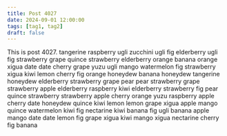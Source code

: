 ```yaml
---
title: Post 4027
date: 2024-09-01 12:00:00
tags: [tag1, tag2]
draft: false
---
```

This is post 4027.
tangerine
raspberry
ugli
zucchini
ugli
fig
elderberry
ugli
fig
strawberry
grape
quince
strawberry
elderberry
orange
banana
orange
xigua
date
date
cherry
grape
yuzu
ugli
mango
watermelon
fig
strawberry
xigua
kiwi
lemon
cherry
fig
orange
honeydew
banana
honeydew
tangerine
honeydew
elderberry
strawberry
grape
pear
pear
strawberry
grape
strawberry
apple
elderberry
raspberry
kiwi
elderberry
strawberry
fig
pear
quince
strawberry
strawberry
apple
cherry
orange
yuzu
raspberry
apple
cherry
date
honeydew
quince
kiwi
lemon
lemon
grape
xigua
apple
mango
quince
watermelon
kiwi
fig
nectarine
kiwi
banana
fig
ugli
banana
apple
mango
date
date
lemon
fig
grape
xigua
kiwi
mango
xigua
nectarine
cherry
fig
banana
